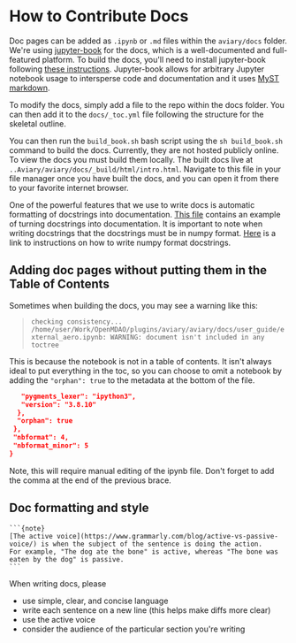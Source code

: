 # How to Contribute Docs

Doc pages can be added as `.ipynb` or `.md` files within the `aviary/docs` folder.
We're using [jupyter-book](https://jupyterbook.org/) for the docs, which is a well-documented and full-featured platform.
To build the docs, you'll need to install jupyter-book following [these instructions](https://jupyterbook.org/en/stable/start/overview.html).
Jupyter-book allows for arbitrary Jupyter notebook usage to intersperse code and documentation and it uses [MyST markdown](https://jupyterbook.org/en/stable/content/myst.html).

To modify the docs, simply add a file to the repo within the docs folder.
You can then add it to the `docs/_toc.yml` file following the structure for the skeletal outline.

You can then run the `build_book.sh` bash script using the `sh build_book.sh` command to build the docs.
Currently, they are not hosted publicly online.
To view the docs you must build them locally.
The built docs live at `..Aviary/aviary/docs/_build/html/intro.html`.
Navigate to this file in your file manager once you have built the docs, and you can open it from there to your favorite internet browser.

One of the powerful features that we use to write docs is automatic formatting of docstrings into documentation.
[This file](../theory_guide/merging_syntax.ipynb) contains an example of turning docstrings into documentation.
It is important to note when writing docstrings that the docstrings must be in numpy format.
[Here](https://numpydoc.readthedocs.io/en/latest/format.html) is a link to instructions on how to write numpy format docstrings.

## Adding doc pages without putting them in the Table of Contents

Sometimes when building the docs, you may see a warning like this:

>```checking consistency... /home/user/Work/OpenMDAO/plugins/aviary/aviary/docs/user_guide/external_aero.ipynb: WARNING: document isn't included in any toctree```

This is because the notebook is not in a table of contents.
It isn't always ideal to put everything in the toc, so you can choose to omit a notebook by adding the `"orphan": true` to the metadata at the bottom of the file.

```json
   "pygments_lexer": "ipython3",
   "version": "3.8.10"
  },
  "orphan": true
 },
 "nbformat": 4,
 "nbformat_minor": 5
}
```

Note, this will require manual editing of the ipynb file.
Don't forget to add the comma at the end of the previous brace.

## Doc formatting and style

````{margin}
```{note}
[The active voice](https://www.grammarly.com/blog/active-vs-passive-voice/) is when the subject of the sentence is doing the action.
For example, "The dog ate the bone" is active, whereas "The bone was eaten by the dog" is passive.
```
````

When writing docs, please

- use simple, clear, and concise language
- write each sentence on a new line (this helps make diffs more clear)
- use the active voice
- consider the audience of the particular section you're writing
